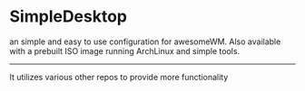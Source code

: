 # SimpleDesktop  

an simple and easy to use configuration for awesomeWM. Also available with a prebuilt ISO image running ArchLinux and simple tools.

---
It utilizes various other repos to provide more functionality
